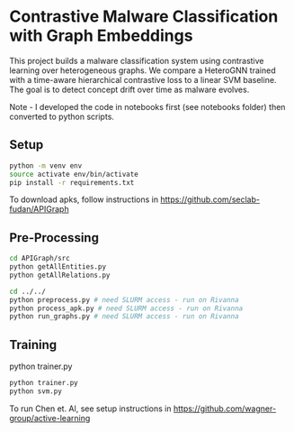 # Contrastive Malware Classification with Graph Embeddings

This project builds a malware classification system using contrastive learning over heterogeneous graphs. We compare a HeteroGNN trained with a time-aware hierarchical contrastive loss to a linear SVM baseline. The goal is to detect concept drift over time as malware evolves.

Note - I developed the code in notebooks first (see notebooks folder) then converted to python scripts.

## Setup
```bash
python -m venv env
source activate env/bin/activate
pip install -r requirements.txt
```

To download apks, follow instructions in https://github.com/seclab-fudan/APIGraph

## Pre-Processing
```bash
cd APIGraph/src
python getAllEntities.py
python getAllRelations.py

cd ../../
python preprocess.py # need SLURM access - run on Rivanna
python process_apk.py # need SLURM access - run on Rivanna
python run_graphs.py # need SLURM access - run on Rivanna
```

## Training
python trainer.py

```bash
python trainer.py
python svm.py
```

To run Chen et. Al, see setup instructions in https://github.com/wagner-group/active-learning
